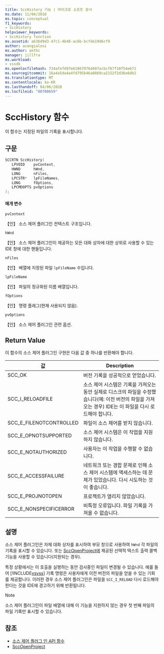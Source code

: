 ```yaml
---
title: SccHistory 기능 | 마이크로 소프트 문서
ms.date: 11/04/2016
ms.topic: conceptual
f1_keywords:
- SccHistory
helpviewer_keywords:
- SccHistory function
ms.assetid: a636d9d3-47c1-4b48-ac6b-bcfde19d6cf9
author: acangialosi
ms.author: anthc
manager: jillfra
ms.workload:
- vssdk
ms.openlocfilehash: 734afefd97e61867076d487acbcf67f10f54e672
ms.sourcegitcommit: 16a4a5da4a4fd795b46a0869ca2152f2d36e6db2
ms.translationtype: MT
ms.contentlocale: ko-KR
ms.lasthandoff: 04/06/2020
ms.locfileid: "80700659"
---
```

# <a name="scchistory-function"></a>SccHistory 함수
이 함수는 지정된 파일의 기록을 표시합니다.

## <a name="syntax"></a>구문

```cpp
SCCRTN SccHistory(
   LPVOID    pvContext,
   HWND      hWnd,
   LONG      nFiles,
   LPCSTR*   lpFileNames,
   LONG      fOptions,
   LPCMDOPTS pvOptions
);
```

#### <a name="parameters"></a>매개 변수
 `pvContext`

【인】 소스 제어 플러그인 컨텍스트 구조입니다.

 `hWnd`

【인】 소스 제어 플러그인이 제공하는 모든 대화 상자에 대한 상위로 사용할 수 있는 IDE 창에 대한 핸들입니다.

 `nFiles`

【인】 배열에 지정된 파일 `lpFileName` 수입니다.

 `lpFileName`

【인】 파일의 정규화된 이름 배열입니다.

 `fOptions`

【인】 명령 플래그(현재 사용되지 않음).

 `pvOptions`

【인】 소스 제어 플러그인 관련 옵션.

## <a name="return-value"></a>Return Value
 이 함수의 소스 제어 플러그인 구현은 다음 값 중 하나를 반환해야 합니다.

|값|Description|
|-----------|-----------------|
|SCC_OK|버전 기록을 성공적으로 얻었습니다.|
|SCC_I_RELOADFILE|소스 제어 시스템은 기록을 가져오는 동안 실제로 디스크의 파일을 수정했습니다(예: 이전 버전의 파일을 가져오는 경우) IDE는 이 파일을 다시 로드해야 합니다.|
|SCC_E_FILENOTCONTROLLED|파일이 소스 제어를 받지 않습니다.|
|SCC_E_OPNOTSUPPORTED|소스 제어 시스템은 이 작업을 지원하지 않습니다.|
|SCC_E_NOTAUTHORIZED|사용자는 이 작업을 수행할 수 없습니다.|
|SCC_E_ACCESSFAILURE|네트워크 또는 경합 문제로 인해 소스 제어 시스템에 액세스하는 데 문제가 있었습니다. 다시 시도하는 것이 좋습니다.|
|SCC_E_PROJNOTOPEN|프로젝트가 열리지 않았습니다.|
|SCC_E_NONSPECIFICERROR|비특정 오류입니다. 파일 기록을 가져올 수 없습니다.|

## <a name="remarks"></a>설명
 소스 제어 플러그인은 자체 대화 상자를 표시하여 부모 창으로 사용하여 `hWnd` 각 파일의 기록을 표시할 수 있습니다. 또는 [SccOpenProject에](../extensibility/sccopenproject-function.md) 제공된 선택적 텍스트 출력 콜백 기능을 사용할 수 있습니다(지원되는 경우).

 특정 상황에서는 이 호출을 실행하는 동안 검사중인 파일이 변경될 수 있습니다. 예를 들어 [!INCLUDE[vsvss](../extensibility/includes/vsvss_md.md)] 기록 명령은 사용자에게 이전 버전의 파일을 얻을 수 있는 기회를 제공합니다. 이러한 경우 소스 제어 플러그인은 파일을 `SCC_I_RELOAD` 다시 로드해야 한다는 것을 IDE에 경고하기 위해 반환됩니다.

> [!NOTE]
> 소스 제어 플러그인이 파일 배열에 대해 이 기능을 지원하지 않는 경우 첫 번째 파일의 파일 기록만 표시할 수 있습니다.

## <a name="see-also"></a>참조
- [소스 제어 플러그 인 API 함수](../extensibility/source-control-plug-in-api-functions.md)
- [SccOpenProject](../extensibility/sccopenproject-function.md)
